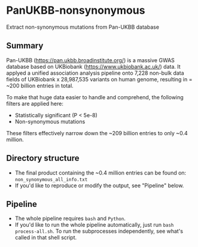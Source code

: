 # PanUKBB-nonsynonymous
Extract non-synonymous mutations from Pan-UKBB database

## Summary
Pan-UKBB (https://pan.ukbb.broadinstitute.org/) is a massive GWAS database based on UKBiobank (https://www.ukbiobank.ac.uk/) data. It applyed a unified association analysis pipeline onto 7,228 non-bulk data fields of UKBiobank x 28,987,535 variants on human genome, resulting in = ~200 billion entries in total.

To make that huge data easier to handle and comprehend, the following filters are applied here:
- Statistically significant (P < 5e-8)
- Non-synonymous mutations

These filters effectively narrow down the ~209 billion entries to only ~0.4 million.

## Directory structure
- The final product containing the ~0.4 million entries can be found on:
`non_synonymous_all_info.txt`
- If you'd like to reproduce or modify the output, see "Pipeline" below.


## Pipeline
- The whole pipeline requires `bash` and `Python`.
- If you'd like to run the whole pipeline automatically, just run `bash process-all.sh`. To run the subprocesses independently, see what's called in that shell script.

